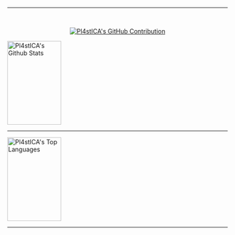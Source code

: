 <br />
<hr />
<br />
<p align="center">
  <a href="https://github.com/Pl4stICA">
    <img src="https://github-profile-summary-cards.vercel.app/api/cards/profile-details?username=Pl4stICA&theme=radical" alt="Pl4stICA's GitHub Contribution" />
  </a>
</p>
<a>
  <a href="https://github.com/Pl4stICA">
    <img alt="Pl4stICA's Github Stats" src="https://denvercoder1-github-readme-stats.vercel.app/api?username=Pl4stICA&show_icons=true&count_private=true&theme=react&border_color=7F3FBF&bg_color=0D1117&title_color=F85D7F&icon_color=F8D866" height="192px" width="49.5%" />
  </a>
 <hr />
    <img alt="Pl4stICA's Top Languages" src="https://denvercoder1-github-readme-stats.vercel.app/api/top-langs/?username=Pl4stICA&langs_count=8&layout=compact&theme=react&border_color=7F3FBF&bg_color=0D1117&title_color=F85D7F&icon_color=F8D866" height="192px" width="49.5%" />


<hr />
  

